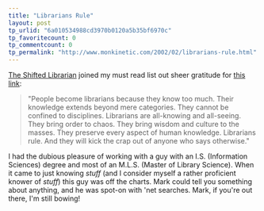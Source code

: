 ```yaml
---
title: "Librarians Rule"
layout: post
tp_urlid: "6a010534988cd3970b0120a5b35bf6970c"
tp_favoritecount: 0
tp_commentcount: 0
tp_permalink: "http://www.monkinetic.com/2002/02/librarians-rule.html"
---
```

<a href="http://www.theshiftedlibrarian.com/">The Shifted Librarian</a> joined my must read list out sheer gratitude for <a href="http://www.librarianavengers.com/nflibrary.html">this link</a>:<p>

<blockquote>&quot;People become librarians because they know too much. Their knowledge extends beyond mere categories. They cannot be confined to disciplines. Librarians are all-knowing and all-seeing. They bring order to chaos. They bring wisdom and culture to the masses. They preserve every aspect of human knowledge. Librarians rule. And they will kick the crap out of anyone who says otherwise.&quot;</blockquote>

I had the dubious pleasure of working with a guy with an I.S. (Information Sciences) degree and most of an M.L.S. (Master of Library Science). When it came to just knowing <i>stuff</i> (and I consider myself a rather proficient knower of <i>stuff</i>) this guy was off the charts. Mark could tell you something about anything, and he was spot-on with &#39;net searches. Mark, if you&#39;re out there, I&#39;m still bowing!</p>
